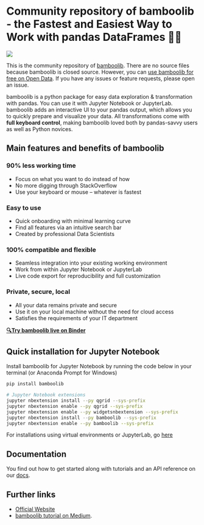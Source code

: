 # Community repository of bamboolib - the Fastest and Easiest Way to Work with pandas DataFrames 🐼🐍
[![](https://img.shields.io/badge/python->=3.6-blue.svg)](https://bamboolib.com)

This is the community repository of [bamboolib](https://bamboolib.8080labs.com/). There are no source files because bamboolib is closed source. However, you can [use bamboolib for free on Open Data](https://bamboolib.8080labs.com/get-started). If you have any issues or feature requests, please open an issue.

bamboolib is a python package for easy data exploration & transformation with pandas. You can use it with Jupyter Notebook or JupyterLab. bamboolib adds an interactive UI to your pandas output, which allows you to quickly prepare and visualize your data. All transformations come with **full keyboard control**, making bamboolib loved both by pandas-savvy users as well as Python novices.

## Main features and benefits of bamboolib

### 90% less working time

- Focus on what you want to do instead of how
- No more digging through StackOverflow
- Use your keyboard or mouse – whatever is fastest

### Easy to use

- Quick onboarding with minimal learning curve
- Find all features via an intuitive search bar
- Created by professional Data Scientists

### 100% compatible and flexible

- Seamless integration into your existing working environment
- Work from within Jupyter Notebook or JupyterLab
- Live code export for reproducibility and full customization

### Private, secure, local

- All your data remains private and secure
- Use it on your local machine without the need for cloud access
- Satisfies the requirements of your IT department

__[🔍Try bamboolib live on Binder](https://bamboolib.com/demo)__

## Quick installation for Jupyter Notebook

Install bamboolib for Jupyter Notebook by running the code below in your terminal (or Anaconda Prompt for Windows)

```bash
pip install bamboolib

# Jupyter Notebook extensions
jupyter nbextension install --py qgrid --sys-prefix
jupyter nbextension enable --py qgrid --sys-prefix
jupyter nbextension enable --py widgetsnbextension --sys-prefix
jupyter nbextension install --py bamboolib --sys-prefix
jupyter nbextension enable --py bamboolib --sys-prefix
```

For installations using virtual environments or JupyterLab, go [here](https://github.com/tkrabel/bamboolib/tree/master/installation)

## Documentation

You find out how to get started along with tutorials and an API reference on our [docs](https://docs.bamboolib.8080labs.com/).

## Further links

- [Official Website](https://bamboolib.8080labs.com/)
- [bamboolib tutorial on Medium](https://towardsdatascience.com/bamboolib-learn-and-use-pandas-without-coding-23a7d3a94e1b).
